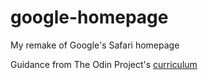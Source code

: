 # google-homepage
My remake of Google's Safari homepage

Guidance from The Odin Project's [curriculum](http://www.theodinproject.com/courses/web-development-101/lessons/html-css)
